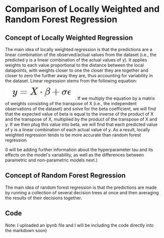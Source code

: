 # Comparison of Locally Weighted and Random Forest Regression

## Concept of Locally Weighted Regression
The main idea of locally weighted regression is that the predictions are a linear combination of the observed/actual values from the dataset (i.e., the predicted y is a linear combination of the actual values of y).  It applies weights to each value proportional to the distance between the local datapoints, with weights closer to one the closer they are together and closer to zero the further away they are, thus accounting for variability in the dataset.  Linear regression stems from the following equation:
![](linearregression.jpg).  If we multiply the equation by a matrix of weights consisting of the transpose of X (i.e., the independent observations of the dataset) and solve for the beta coefficient, we will find that the expected value of beta is equal to the inverse of the product of X and the transpose of X, multiplied by the product of the transpose of X and y.  If we then plug this value into beta, we will find that each predicted value of y is a linear combination of each actual value of y.  As a result, locally weighted regression tends to be more accurate than random forest regression

(I will be adding further information about the hyperparameter tau and its effects on the model's variability, as well as the differences between parametric and non-parametric models next.)

## Concept of Random Forest Regression
The main idea of random forest regression is that the predictions are made by running a collection of several decision trees at once and then averaging the results of their decisions together.


## Code
Note: I uploaded an ipynb file and I will be including the code directly into the markdown soon)
